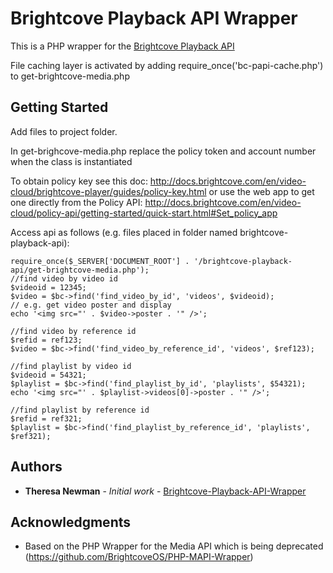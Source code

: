 # Brightcove Playback API Wrapper

This is a PHP wrapper for the [Brightcove Playback API](https://docs.brightcove.com/en/video-cloud/playback-api/)

File caching layer is activated by adding require_once('bc-papi-cache.php') to get-brightcove-media.php

## Getting Started

Add files to project folder. 

In get-brighcove-media.php replace the policy token and account number when the class is instantiated

To obtain policy key see this doc: http://docs.brightcove.com/en/video-cloud/brightcove-player/guides/policy-key.html
or use the web app to get one directly from the Policy API: http://docs.brightcove.com/en/video-cloud/policy-api/getting-started/quick-start.html#Set_policy_app

Access api as follows (e.g. files placed in folder named brightcove-playback-api):

```
require_once($_SERVER['DOCUMENT_ROOT'] . '/brightcove-playback-api/get-brightcove-media.php');
//find video by video id
$videoid = 12345;
$video = $bc->find('find_video_by_id', 'videos', $videoid);
// e.g. get video poster and display
echo '<img src="' . $video->poster . '" />';

//find video by reference id
$refid = ref123;
$video = $bc->find('find_video_by_reference_id', 'videos', $ref123);

//find playlist by video id
$videoid = 54321;
$playlist = $bc->find('find_playlist_by_id', 'playlists', $54321);
echo '<img src="' . $playlist->videos[0]->poster . '" />';

//find playlist by reference id
$refid = ref321;
$playlist = $bc->find('find_playlist_by_reference_id', 'playlists', $ref321);

```


## Authors

* **Theresa Newman** - *Initial work* - [Brightcove-Playback-API-Wrapper](https://github.com/theresaweb/Brightcove-Playback-API-Wrapper)

## Acknowledgments

* Based on the PHP Wrapper for the Media API which is being deprecated (https://github.com/BrightcoveOS/PHP-MAPI-Wrapper)
